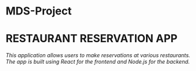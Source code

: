 # MDS-Project

# RESTAURANT RESERVATION APP 

*This application allows users to make reservations at various restaurants. The app is built using React for the frontend and Node.js for the backend.*





